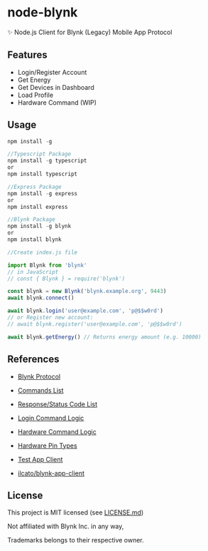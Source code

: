 # node-blynk
✨ Node.js Client for Blynk (Legacy) Mobile App Protocol

## Features
- Login/Register Account
- Get Energy
- Get Devices in Dashboard
- Load Profile
- Hardware Command (WIP)

## Usage
```ts
npm install -g
```
```ts
//Typescript Package
npm install -g typescript
or
npm install typescript
```
```ts
//Express Package
npm install -g express
or
npm install express
```
```ts
//Blynk Package
npm install -g blynk
or
npm install blynk
```
```ts
//Create index.js file 

import Blynk from 'blynk'
// in JavaScript
// const { Blynk } = require('blynk')

const blynk = new Blynk('blynk.example.org', 9443)
await blynk.connect()

await blynk.login('user@example.com', 'p@$$w0rd')
// or Register new account:
// await blynk.register('user@example.com', 'p@$$w0rd')

await blynk.getEnergy() // Returns energy amount (e.g. 10000)
```

## References

- [Blynk Protocol](https://github.com/blynkkk/blynk-server/blob/master/README.md#blynk-protocol)

- [Commands List](https://github.com/blynkkk/blynk-server/blob/master/server/core/src/main/java/cc/blynk/server/core/protocol/enums/Command.java#L10)

- [Response/Status Code List](https://github.com/blynkkk/blynk-server/blob/master/server/core/src/main/java/cc/blynk/server/core/protocol/enums/Response.java#L12)

- [Login Command Logic](https://github.com/blynkkk/blynk-server/blob/master/server/tcp-app-server/src/main/java/cc/blynk/server/application/handlers/main/auth/MobileLoginHandler.java)

- [Hardware Command Logic](https://github.com/blynkkk/blynk-server/blob/master/server/tcp-app-server/src/main/java/cc/blynk/server/application/handlers/main/logic/MobileHardwareLogic.java)

- [Hardware Pin Types](https://github.com/blynkkk/blynk-server/blob/master/server/core/src/main/java/cc/blynk/server/core/model/enums/PinType.java)

- [Test App Client](https://github.com/blynkkk/blynk-server/blob/master/integration-tests/src/test/java/cc/blynk/integration/model/tcp/TestAppClient.java)

- [ilcato/blynk-app-client](https://github.com/ilcato/blynk-app-client/blob/master/index.js)

## License
This project is MIT licensed (see [LICENSE.md](LICENSE.md))

Not affiliated with Blynk Inc. in any way, 

Trademarks belongs to their respective owner.
